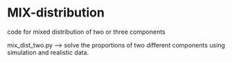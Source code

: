 # MIX-distribution
code for mixed distribution of two or three components 

mix_dist_two.py --> solve the proportions of two different components using simulation and realistic data. 






